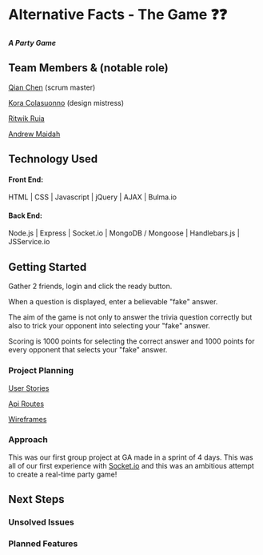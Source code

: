 # Alternative Facts - The Game :question::question:

##### A Party Game

## Team Members & (notable role)
[Qian Chen](https://github.com/Hesai69) (scrum master)

[Kora Colasuonno](https://github.com/trashdaemon) (design mistress)

[Ritwik Ruia](https://github.com/ritz1337)

[Andrew Maidah](https://github.com/amaidah)


## Technology Used

#### Front End: 
HTML | CSS | Javascript | jQuery | AJAX | Bulma.io

#### Back End:
Node.js | Express | Socket.io | MongoDB / Mongoose | Handlebars.js | JSService.io

## Getting Started

Gather 2 friends, login and click the ready button.

When a question is displayed, enter a believable "fake" answer.

The aim of the game is not only to answer the trivia question correctly but also to trick your opponent into selecting your "fake" answer. 

Scoring is 1000 points for selecting the correct answer and 1000 points for every opponent that selects your "fake" answer.

### Project Planning

[User Stories](../master/planning/user-stories.md)

[Api Routes](../master/planning/rest-api-routes.md)

[Wireframes](../master/planning/wireframes)

### Approach

This was our first group project at GA made in a sprint of 4 days. This was all of our first experience with [Socket.io](http://socket.io/) and this was an ambitious attempt to create a real-time party game!

## Next Steps

### Unsolved Issues

### Planned Features

